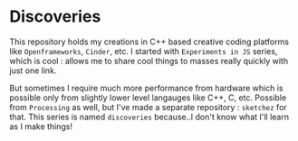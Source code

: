 # Discoveries
This repository holds my creations in C++ based creative coding platforms like `Openframeworks`, `Cinder`, etc. I started with `Experiments in JS` series, which is cool : allows me to share cool things to masses really quickly with just one link. 

But sometimes I require much more performance from hardware which is possible only from slightly lower level langauges like C++, C, etc. Possible from `Processing` as well, but I've made a separate repository : `sketchez` for that. This series is named `discoveries` because..I don't know what I'll learn as I make things!
